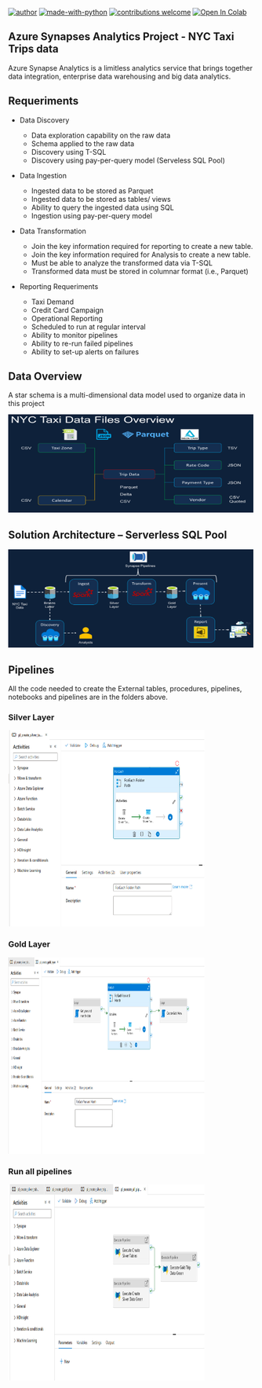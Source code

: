 [![author](https://img.shields.io/badge/author-luismatias-red)](https://www.linkedin.com/in/lu%C3%ADs-fernando-matias-de-farias-52234b20a/) [![made-with-python](https://img.shields.io/badge/Made%20with-Python-1f425f.svg)](https://www.python.org/) [![contributions welcome](https://img.shields.io/badge/contributions-welcome-brightgreen.svg?style=flat)](https://github.com/Luis20matias) [![Open In Colab](https://colab.research.google.com/assets/colab-badge.svg)](https://chrome.google.com/webstore/detail/open-in-colab/iogfkhleblhcpcekbiedikdehleodpjo)

## Azure Synapses Analytics Project - NYC Taxi Trips data

Azure Synapse Analytics is a limitless analytics service that brings together
data integration, enterprise data warehousing and big data analytics.

## Requeriments 

* Data Discovery
  * Data exploration capability on the raw data
  * Schema applied to the raw data
  * Discovery using T-SQL
  * Discovery using pay-per-query model (Serveless SQL Pool)

* Data Ingestion 
  * Ingested data to be stored as Parquet
  * Ingested data to be stored as tables/ views
  * Ability to query the ingested data using SQL
  * Ingestion using pay-per-query model
  
* Data Transformation 
  * Join the key information required for reporting to
create a new table.
  * Join the key information required for Analysis to
create a new table.
  * Must be able to analyze the transformed data
via T-SQL
  * Transformed data must be stored in columnar
format (i.e., Parquet)

* Reporting Requeriments
  * Taxi Demand
  * Credit Card Campaign
  * Operational Reporting
  * Scheduled to run at regular interval
  * Ability to monitor pipelines
  * Ability to re-run failed pipelines
  * Ability to set-up alerts on failures


## Data Overview

A star schema is a multi-dimensional data model used to organize data in this project

<p>
 <img src="files_overview.png" width="500" height="200"/ >
<p>

## Solution Architecture – Serverless SQL Pool

<p>
 <img src="solution_architecture.png" width="500" height="200"/ >
<p>

## Pipelines

All the code needed to create the External tables, procedures, pipelines, notebooks and pipelines are in the folders above.

### Silver Layer
<p>
 <img src="pipeline_silver_layer.png" width="400" height="400"/ >
<p>


### Gold Layer

<p>
 <img src="pipeline_gold_layer.png" width="400" height="400"/ >
<p>

### Run all pipelines


<p>
 <img src="run_all_pipelines.png" width="400" height="400"/ >
<p>
